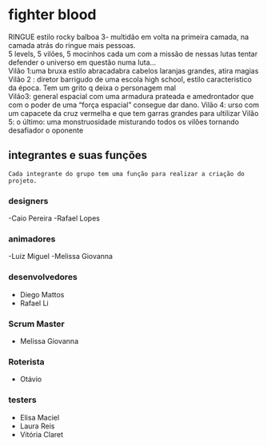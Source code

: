 # fighter blood
RINGUE estilo rocky balboa 3- multidão em volta na primeira camada, na camada atrás do ringue mais pessoas.       
5 levels, 5 vilões, 5 mocinhos cada um com a missão de nessas lutas tentar defender o universo em questão numa luta...     
Vilão 1:uma bruxa estilo abracadabra cabelos laranjas grandes, atira magias 
Vilão 2 : diretor barrigudo de uma escola high school, estilo caracteristico da época.  Tem um grito q deixa o personagem mal        
Vilão3: general espacial com uma armadura prateada e amedrontador  que com o poder de uma “força espacial” consegue dar dano.
Vilão 4: urso com um capacete da cruz vermelha e que tem garras grandes para ultilizar
Vilão 5: o último: uma monstruosidade misturando todos os vilões tornando desafiador o oponente
## integrantes e suas funções
```
Cada integrante do grupo tem uma função para realizar a criação do projeto.
```
### designers
-Caio Pereira
-Rafael Lopes
### animadores
-Luiz Miguel
-Melissa Giovanna
### desenvolvedores
- Diego Mattos
- Rafael Li
### Scrum Master
- Melissa Giovanna
### Roterista
- Otávio
### testers
- Elisa Maciel
- Laura Reis
- Vitória Claret

